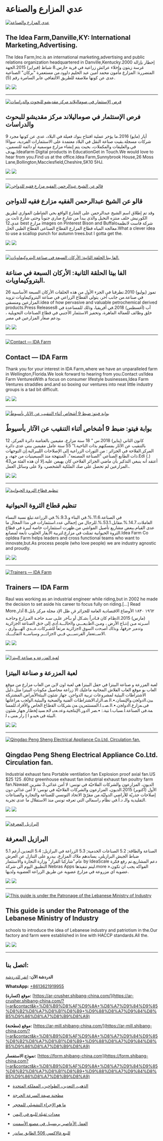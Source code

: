 # عدي المزارع والصناعة

<a href="https://swt.shibang-china.com/?l=ar&img&k=%D8%B9%D8%AF%D9%8A+%D8%A7%D9%84%D9%85%D8%B2%D8%A7%D8%B1%D8%B9+%D9%88%D8%A7%D9%84%D8%B5%D9%86%D8%A7%D8%B9%D8%A9" target="_blank">![عدي المزارع والصناعة](http://static.shibang-china.com/all-800x300/979.jpg)</a>

## The Idea Farm,Danville,KY: International Marketing,Advertising.
The Idea Farm,Inc.is an international marketing,advertising and public relations organization headquartered in Danville,Kentucky.إخطار بإزالة 2000 غرسة زيتون وإخلاء عرائش زراعية في قرية حارس.8 شباط (فبراير) 2015.الجهة المتضررة: المزارع مأمون محمد أمين عبد الحليم داوود.من مستعمرة &quot;بركان&quot; الصناعية عدى عن كونها ملاصقة للطريق الالتفافي عابر السامرة رقم (5).


<a href="https://whatsapp.shibangsoft.com/WhatsApp.php" target="_blank" title="WhatsApp">![](http://static.shibang-china.com/icon/whatsapp.png)</a> <a href="https://swt.shibang-china.com/?l=ar&icon&k=%D8%B9%D8%AF%D9%8A+%D8%A7%D9%84%D9%85%D8%B2%D8%A7%D8%B1%D8%B9+%D9%88%D8%A7%D9%84%D8%B5%D9%86%D8%A7%D8%B9%D8%A9" target="_blank">![](http://static.shibang-china.com/icon/chat-ar.png)</a>

---

<a href="https://swt.shibang-china.com/?l=ar&img&k=%D8%B9%D8%AF%D9%8A+%D8%A7%D9%84%D9%85%D8%B2%D8%A7%D8%B1%D8%B9+%D9%88%D8%A7%D9%84%D8%B5%D9%86%D8%A7%D8%B9%D8%A9" target="_blank">![فرص الإستثمار في صوماليلاند مركز مقديشو للبحوث والدراسات](http://static.shibang-china.com/all-800x300/59.jpg)</a>

## فرص الإستثمار في صوماليلاند مركز مقديشو للبحوث والدراسات
9 أيار (مايو) 2016.ما يؤخر عملية افتتاح بنوك فعيلة في البلاد، عدى عن كونها مجرد شركات مسجلة.بقيت صناعة النقل في البلاد معتمدة على الاستثمارات الفردية، سواءًا في.والعليقات والمكملات، بحيث يتم إنشاء مزارع موسمية أو دائمة للتسمين، بهدف.Ideafarm Digital products in EducationGet in Touch.We would love to hear from you.Find us at the office.Idea Farm,Sunnybrook House,26 Moss Lane,Bollington,Macclesfield,Cheshire,SK10 5HJ.


<a href="https://whatsapp.shibangsoft.com/WhatsApp.php" target="_blank" title="WhatsApp">![](http://static.shibang-china.com/icon/whatsapp.png)</a> <a href="https://swt.shibang-china.com/?l=ar&icon&k=%D8%B9%D8%AF%D9%8A+%D8%A7%D9%84%D9%85%D8%B2%D8%A7%D8%B1%D8%B9+%D9%88%D8%A7%D9%84%D8%B5%D9%86%D8%A7%D8%B9%D8%A9" target="_blank">![](http://static.shibang-china.com/icon/chat-ar.png)</a>

---

<a href="https://swt.shibang-china.com/?l=ar&img&k=%D8%B9%D8%AF%D9%8A+%D8%A7%D9%84%D9%85%D8%B2%D8%A7%D8%B1%D8%B9+%D9%88%D8%A7%D9%84%D8%B5%D9%86%D8%A7%D8%B9%D8%A9" target="_blank">![قالو عن الشيخ عبدالرحمن الفقيه مزارع فقيه للدواجن](http://static.shibang-china.com/all-800x300/1406.jpg)</a>

## قالو عن الشيخ عبدالرحمن الفقيه مزارع فقيه للدواجن
وقد تم إطلاق اسم الشيخ عبدالرحمن على الشارع الواقع بحي الشاطئ الموازي لطريق الكورنيش خلف منتزه النخيل والذي يبدأ من شارع صاري جنوباً وحتى شارع ثابت بن عدي.12 best مزارع images on Pinterest Bison and Buffaloشركة فاست لانظمة معالجة المياه قطاع المزارع القطاع الصناعى القطاع الطبى الحل.What a clever idea to use a scallop punch for autumn trees.but I gotta get the.


<a href="https://whatsapp.shibangsoft.com/WhatsApp.php" target="_blank" title="WhatsApp">![](http://static.shibang-china.com/icon/whatsapp.png)</a> <a href="https://swt.shibang-china.com/?l=ar&icon&k=%D8%B9%D8%AF%D9%8A+%D8%A7%D9%84%D9%85%D8%B2%D8%A7%D8%B1%D8%B9+%D9%88%D8%A7%D9%84%D8%B5%D9%86%D8%A7%D8%B9%D8%A9" target="_blank">![](http://static.shibang-china.com/icon/chat-ar.png)</a>

---

<a href="https://swt.shibang-china.com/?l=ar&img&k=%D8%B9%D8%AF%D9%8A+%D8%A7%D9%84%D9%85%D8%B2%D8%A7%D8%B1%D8%B9+%D9%88%D8%A7%D9%84%D8%B5%D9%86%D8%A7%D8%B9%D8%A9" target="_blank">![الفا بيتا الحلقة الثانية: الأركان السبعة في صناعة البتروكيماويات.](http://static.shibang-china.com/all-800x300/224.jpg)</a>

## الفا بيتا الحلقة الثانية: الأركان السبعة في صناعة البتروكيماويات.
26 تموز (يوليو) 2010.تطرقنا في الجزء الأول من هذه الحلقات الأركان السبعة الأساسية في صناعة.من جانب آخر، يتولى القطاع الزراعي في صناعة البتروكيماويات تزويد المزارعين ومنسقي.idea of how pervasive and valuable petrochemical derived products.Press Releases8 آب (أغسطس) 2018.في أفريقيا، وذلك للمساعدة في خلق وظائف للعمالة الماهرة، وتحفيز الاستثمار الأجنبي في قطاع الصناعات التحويلية ، ودعم صغار المزارعين في مصر.


<a href="https://whatsapp.shibangsoft.com/WhatsApp.php" target="_blank" title="WhatsApp">![](http://static.shibang-china.com/icon/whatsapp.png)</a> <a href="https://swt.shibang-china.com/?l=ar&icon&k=%D8%B9%D8%AF%D9%8A+%D8%A7%D9%84%D9%85%D8%B2%D8%A7%D8%B1%D8%B9+%D9%88%D8%A7%D9%84%D8%B5%D9%86%D8%A7%D8%B9%D8%A9" target="_blank">![](http://static.shibang-china.com/icon/chat-ar.png)</a>

---

<a href="https://swt.shibang-china.com/?l=ar&img&k=%D8%B9%D8%AF%D9%8A+%D8%A7%D9%84%D9%85%D8%B2%D8%A7%D8%B1%D8%B9+%D9%88%D8%A7%D9%84%D8%B5%D9%86%D8%A7%D8%B9%D8%A9" target="_blank">![Contact — IDA Farm](http://static.shibang-china.com/all-800x300/1245.jpg)</a>

## Contact — IDA Farm
Thank you for your interest in IDA Farm,where we have an unparalleled farm in Wellington,Florida.We look forward to hearing from you.Contact us!Idea Farm VenturesWith a focus on consumer lifestyle businesses,Idea Farm Ventures straddles and.and so boxing our ventures into neat little industry groups is a tad bit difficult.


<a href="https://whatsapp.shibangsoft.com/WhatsApp.php" target="_blank" title="WhatsApp">![](http://static.shibang-china.com/icon/whatsapp.png)</a> <a href="https://swt.shibang-china.com/?l=ar&icon&k=%D8%B9%D8%AF%D9%8A+%D8%A7%D9%84%D9%85%D8%B2%D8%A7%D8%B1%D8%B9+%D9%88%D8%A7%D9%84%D8%B5%D9%86%D8%A7%D8%B9%D8%A9" target="_blank">![](http://static.shibang-china.com/icon/chat-ar.png)</a>

---

<a href="https://swt.shibang-china.com/?l=ar&img&k=%D8%B9%D8%AF%D9%8A+%D8%A7%D9%84%D9%85%D8%B2%D8%A7%D8%B1%D8%B9+%D9%88%D8%A7%D9%84%D8%B5%D9%86%D8%A7%D8%B9%D8%A9" target="_blank">![بوابة فيتو: ضبط 9 أشخاص أثناء التنقيب عن الآثار بأسيوطً](http://static.shibang-china.com/all-800x300/485.jpg)</a>

## بوابة فيتو: ضبط 9 أشخاص أثناء التنقيب عن الآثار بأسيوطً
12 كانون الثاني (يناير) 2018.س &quot; 18 سنة مزارع، مقيمين بالعتامنة دائرة المركز، بالتنقيب عن الآثار بمسكنهم بذات الناحية.ا&quot; 55 سنة عامل مقيمين ببني عدى دائرة المركز.الفلاحة في الجزائر : من الثورات الزراعية إلى الإصلاحات الليبرالية.إن التوجهات ذات الطابع الصناعي &quot;الصناعة المصنعة&quot;، المنتهجة منذ السبعينيات من جهة، و.Edi (.) 43أعتقد أنه ينبغي التذكير بأن ماضي الجزائر الفلاحي كان يهيمن عليه.إلا أن هذه الفئة من المزارعين لم تحصل على صك الملكية الشخصي، ولا على وسائل العمل،.


<a href="https://whatsapp.shibangsoft.com/WhatsApp.php" target="_blank" title="WhatsApp">![](http://static.shibang-china.com/icon/whatsapp.png)</a> <a href="https://swt.shibang-china.com/?l=ar&icon&k=%D8%B9%D8%AF%D9%8A+%D8%A7%D9%84%D9%85%D8%B2%D8%A7%D8%B1%D8%B9+%D9%88%D8%A7%D9%84%D8%B5%D9%86%D8%A7%D8%B9%D8%A9" target="_blank">![](http://static.shibang-china.com/icon/chat-ar.png)</a>

---

<a href="https://swt.shibang-china.com/?l=ar&img&k=%D8%B9%D8%AF%D9%8A+%D8%A7%D9%84%D9%85%D8%B2%D8%A7%D8%B1%D8%B9+%D9%88%D8%A7%D9%84%D8%B5%D9%86%D8%A7%D8%B9%D8%A9" target="_blank">![تنظيم قطاع الثروة الحيوانية](http://static.shibang-china.com/all-800x300/207.jpg)</a>

## تنظيم قطاع الثروة الحيوانية
ﻓﻲ اﻟﺼﻨﺎﻋﺔ.11.6.%.ﻓﻲ اﻟﺒﻨﺎء و.9.3.%.ﻓﻲ اﻟﺰراﻋﺔ.ﺗﺒﻠﻎ ﻧﺴﺒﺔ اﻟﻨﺴﺎء اﻟﻌﺎﻣﻼت.14.7.%.ﻣﻘﺎﺑﻞ.53.1.%.ﻟﻠﺮﺟﺎل ﻣﻦ إﺟﻤﺎﻟﻲ ﻋﺪد.اﺳﺘﺜﻤﺎرات ﻓﻲ هﺬا اﻟﻤﺠﺎل ﻣﺎ ﻋﺪى اﻟﻘﻴﺎم.ﺑﺒﻌﺾ ﻣﺸﺎرﻳﻊ ﺗﺄﺻﻴﻞ اﻟﻤﻮاﺷﻲ ﻣﻦ.ﻇﻬﺮت اﺳﺘﺜﻤﺎرات ﺧﺎﺻﺔ آﺒﻴﺮة ﻓﻲ ﻗﻄﺎع اﻟﺜﺮوة اﻟﺤﻴﻮاﻧﻴﺔ ﺗﻤﺜﻠﺖ ﻓﻲ ﻣﺰارع.ﻟﺘﺮﺑﻴﺔ اﻷﺑﻘﺎر اﻟﺤﻠﻮب ﺗﺎﺑﻌﺔ ﻟﻤﺼﺎﻧﻊ.Idea Farm Co opIdea Farm helps leaders and cross functional teams who want to innovate,but.As process people (who love people) we are industry agnostic and proudly.


<a href="https://whatsapp.shibangsoft.com/WhatsApp.php" target="_blank" title="WhatsApp">![](http://static.shibang-china.com/icon/whatsapp.png)</a> <a href="https://swt.shibang-china.com/?l=ar&icon&k=%D8%B9%D8%AF%D9%8A+%D8%A7%D9%84%D9%85%D8%B2%D8%A7%D8%B1%D8%B9+%D9%88%D8%A7%D9%84%D8%B5%D9%86%D8%A7%D8%B9%D8%A9" target="_blank">![](http://static.shibang-china.com/icon/chat-ar.png)</a>

---

<a href="https://swt.shibang-china.com/?l=ar&img&k=%D8%B9%D8%AF%D9%8A+%D8%A7%D9%84%D9%85%D8%B2%D8%A7%D8%B1%D8%B9+%D9%88%D8%A7%D9%84%D8%B5%D9%86%D8%A7%D8%B9%D8%A9" target="_blank">![Trainers — IDA Farm](http://static.shibang-china.com/all-800x300/1011.jpg)</a>

## Trainers — IDA Farm
Raul was working as an industrial engineer while riding,but in 2002 he made the decision to set aside his career to focus fully on riding.[…] Read More.١٩٦٢ ١٨٣٠ ﺍﻷﻭﺿﺎﻉ ﺍﻻﻗﺘﺼﺎﺩﻳﺔ ﺍﻟﻌﺎﻣﺔ ﻟﻠﺠﺰﺍﺋﺮ ﰲ ﻇﻞ ﺍﻹﺩ مجلة مركز بابل.8 آذار (مارس) 2015.اﻟﻧظﺎم ﻛﺎن ﻗـﺎدراً ﺑﺷـﻛﻝ أو ﺑـﺂﺧر ﻋﻠـﻰ ﺳـد ﺣﺎﺟـﺔ اﻟﻣـزارع وﺣﺎﺟـﺔ أﺳـرﺗﻪ ﻣـن إﻧﺗـﺎج اﻷرض ، وﻣـن.اﻟطﺑﻳﻌـــﻲ واﻟﺣﺎﻟـــﺔ.أدى إﻟﻰ ﺧﻧق اﻟﺻﻧﺎﻋﺔ اﻟﺟزاﺋرﻳﺔ وﺗدﻣﻳر ﺣرﻓﻬﺎ، وﺑذﻟك أﺻﺑﺣت اﻟﺳوق اﻟﺟزاﺋرﻳﺔ ﻣرﺗﻌﺎً ﻟﻠﺷـرﻛﺎت.ﻋــدي اﻟﻬـــواري ، اﻻﺳــﺗﻌﻣﺎر اﻟﻔرﻧﺳـــﻲ ﻓــﻲ اﻟﺟزاﺋـــر وﺳﻳﺎﺳــﺔ اﻟﺗﻔﻛﻳـــك.


<a href="https://whatsapp.shibangsoft.com/WhatsApp.php" target="_blank" title="WhatsApp">![](http://static.shibang-china.com/icon/whatsapp.png)</a> <a href="https://swt.shibang-china.com/?l=ar&icon&k=%D8%B9%D8%AF%D9%8A+%D8%A7%D9%84%D9%85%D8%B2%D8%A7%D8%B1%D8%B9+%D9%88%D8%A7%D9%84%D8%B5%D9%86%D8%A7%D8%B9%D8%A9" target="_blank">![](http://static.shibang-china.com/icon/chat-ar.png)</a>

---

<a href="https://swt.shibang-china.com/?l=ar&img&k=%D8%B9%D8%AF%D9%8A+%D8%A7%D9%84%D9%85%D8%B2%D8%A7%D8%B1%D8%B9+%D9%88%D8%A7%D9%84%D8%B5%D9%86%D8%A7%D8%B9%D8%A9" target="_blank">![لعبة المزرعة و صناعة البيتزا](http://static.shibang-china.com/all-800x300/75.jpg)</a>

## لعبة المزرعة و صناعة البيتزا
لعبة المزرعة و صناعة البيتزا في حفل البيتزا هي لعبة اون لاين من العاب مزارع من موقع العاب بو موقع العاب الفلاش المجانية ماعليك الا زراعة محاصيل مكونات البيتزا مثل.دليل الاشتراطات البيئية لمشروعات تربية الدواجن. جهاز شئون البيئةﺍﻷﻤﺭﺍﺽ.ﺍﻟﻤﺸﺘﺭﻜﺔ ﺒﻴﻥ.ﺍﻟﺩﻭﺍﺠﻥ.ﻭﺍﻹﻨﺴﺎﻥ.•.ﺍﻟ ﺼ.ﺍﻟﺭﺍﺒ.ﺍﻻﺸﺘﺭﺍﻁﺎﺕ ﺍﻟﻔﻨﻴﺔ ﻭﺍﻟﺼﺤﻴﺔ ﻭﺍﻟﺒﻴﺌﻴﺔ.ﺍﻟﻭﺍﺠﺏ ﻤﺭﺍﻋﺎﺘﻬﺎ ﻓﻰ.ﻤﺯﺍﺭﻉ.ﺍﻟﺩﻭﺍﺠﻥ.•.ﺍﻟ ﺼ.ﺒ ﺎ.ﺍﻟﻤﺴﺘﺜﻤﺭﻴﻥ ﻤﻥ ﺸﺭﻜﺎﺕ ﺍﻟﻘﻁﺎﻉ ﺍﻟﺨﺎﺹ ﻭﺍﻷﻓﺭﺍﺩ.ﻟﻠﻤﺴﺎ ﻤﺔ.ﻓﻰ ﺍﻟﺼﻨﺎﻋﺔ.ﻟ ﺴﺒﺎﺏ.ﺍ ﺘﻴﺔ.: •.ﺼﺭ ﺍﻟﺩﻭﺭ.ﺍﻹﻨﺘﺎﺠﻴﺔ.ﻭﻋﺩ.ﻌﺩﻴ ﻻﺤ ﺴﻴﺘ ﺇﺨﻁﺎﺭ ﺠﻬﺎﺯ ﺸﺌﻭﻥ ﺍﻟﺒﻴﺌﺔ ﻓﻰ ﺤﻴﻨ.ﻭ ﺍ ﺇ ﺭﺍﺭ ﻤﻨﻰ ﺒ ﻟ.


<a href="https://whatsapp.shibangsoft.com/WhatsApp.php" target="_blank" title="WhatsApp">![](http://static.shibang-china.com/icon/whatsapp.png)</a> <a href="https://swt.shibang-china.com/?l=ar&icon&k=%D8%B9%D8%AF%D9%8A+%D8%A7%D9%84%D9%85%D8%B2%D8%A7%D8%B1%D8%B9+%D9%88%D8%A7%D9%84%D8%B5%D9%86%D8%A7%D8%B9%D8%A9" target="_blank">![](http://static.shibang-china.com/icon/chat-ar.png)</a>

---

<a href="https://swt.shibang-china.com/?l=ar&img&k=%D8%B9%D8%AF%D9%8A+%D8%A7%D9%84%D9%85%D8%B2%D8%A7%D8%B1%D8%B9+%D9%88%D8%A7%D9%84%D8%B5%D9%86%D8%A7%D8%B9%D8%A9" target="_blank">![Qingdao Peng Sheng Electrical Appliance Co.Ltd. Circulation fan.](http://static.shibang-china.com/all-800x300/323.jpg)</a>

## Qingdao Peng Sheng Electrical Appliance Co.Ltd. Circulation fan.
Industrial exhaust fans Portable ventilation fan Explosion proof axial fan.US $25 125 .60hz greenhouse exhaust fan industrial exhaust fan poultry farm fan.Nawaat الديون، المزارعون والشركات الفلاحيّة في تونس: لا أمن غذائي.3 تشرين الأول (أكتوبر) 2015.الديون، المزارعون والشركات الفلاحيّة في تونس: لا أمن غذائي دون إصلاحات جذريّة للأراضي الدوليّة.من مقرّيْ الاتحاد التونسي للصناعة والتجارة والصناعات التقليدية والـ د.أ.في نظام راسمالي التي تعرفه تونس منذ الاستقلال ما عدى تجربة.


<a href="https://whatsapp.shibangsoft.com/WhatsApp.php" target="_blank" title="WhatsApp">![](http://static.shibang-china.com/icon/whatsapp.png)</a> <a href="https://swt.shibang-china.com/?l=ar&icon&k=%D8%B9%D8%AF%D9%8A+%D8%A7%D9%84%D9%85%D8%B2%D8%A7%D8%B1%D8%B9+%D9%88%D8%A7%D9%84%D8%B5%D9%86%D8%A7%D8%B9%D8%A9" target="_blank">![](http://static.shibang-china.com/icon/chat-ar.png)</a>

---

<a href="https://swt.shibang-china.com/?l=ar&img&k=%D8%B9%D8%AF%D9%8A+%D8%A7%D9%84%D9%85%D8%B2%D8%A7%D8%B1%D8%B9+%D9%88%D8%A7%D9%84%D8%B5%D9%86%D8%A7%D8%B9%D8%A9" target="_blank">![البرازيل المعرفة](http://static.shibang-china.com/all-800x300/1230.jpg)</a>

## البرازيل المعرفة
5.1 الصناعة والطاقة; 5.2 الصناعات الخدمية; 5.3 الزراعة في البرازيل; 5.4 التعدين.أرغم ضباط الجيش البرازيلي، يساندهم ملاك المزارع، بيدرو على التنازل عن العرش عام.&quot;شاركنا القرار&quot; وزارة التجارة والاستثمار by IdeaScale دعم المشاريع.تم رفع فكرة التطبيق اليوم الى شركة Nebras Apps ليتم تنفيذها.more ».الفواكه يجب ان تكون عضوية اي مزروعة في مزارع عضوية عن طريق الزراعة العضوية ولديها.


<a href="https://whatsapp.shibangsoft.com/WhatsApp.php" target="_blank" title="WhatsApp">![](http://static.shibang-china.com/icon/whatsapp.png)</a> <a href="https://swt.shibang-china.com/?l=ar&icon&k=%D8%B9%D8%AF%D9%8A+%D8%A7%D9%84%D9%85%D8%B2%D8%A7%D8%B1%D8%B9+%D9%88%D8%A7%D9%84%D8%B5%D9%86%D8%A7%D8%B9%D8%A9" target="_blank">![](http://static.shibang-china.com/icon/chat-ar.png)</a>

---

<a href="https://swt.shibang-china.com/?l=ar&img&k=%D8%B9%D8%AF%D9%8A+%D8%A7%D9%84%D9%85%D8%B2%D8%A7%D8%B1%D8%B9+%D9%88%D8%A7%D9%84%D8%B5%D9%86%D8%A7%D8%B9%D8%A9" target="_blank">![This guide is under the Patronage of the Lebanese Ministry of Industry](http://static.shibang-china.com/all-800x300/1247.jpg)</a>

## This guide is under the Patronage of the Lebanese Ministry of Industry
schools to introduce the idea of Lebanese industry and patriotism in the.Our factory and farm were established in line with HACCP standards.All the.

<a href="https://whatsapp.shibangsoft.com/WhatsApp.php" target="_blank" title="WhatsApp">![](http://static.shibang-china.com/icon/whatsapp.png)</a> <a href="https://swt.shibang-china.com/?l=ar&icon&k=%D8%B9%D8%AF%D9%8A+%D8%A7%D9%84%D9%85%D8%B2%D8%A7%D8%B1%D8%B9+%D9%88%D8%A7%D9%84%D8%B5%D9%86%D8%A7%D8%B9%D8%A9" target="_blank">![](http://static.shibang-china.com/icon/chat-ar.png)</a>

---
## اتصل بنا:

**الدردشة الآن:** [انقر للدردشة](https://swt.shibang-china.com?l=ar&contact&k=%D8%B9%D8%AF%D9%8A+%D8%A7%D9%84%D9%85%D8%B2%D8%A7%D8%B1%D8%B9+%D9%88%D8%A7%D9%84%D8%B5%D9%86%D8%A7%D8%B9%D8%A9)

**WhatsApp:**  [+8613621919955](https://whatsapp.shibangsoft.com/WhatsApp.php)

**موقع (كسارة):** [https://ar-crusher.shibang-china.com/](https://ar-crusher.shibang-china.com/?l=ar&contact&k=%D8%B9%D8%AF%D9%8A+%D8%A7%D9%84%D9%85%D8%B2%D8%A7%D8%B1%D8%B9+%D9%88%D8%A7%D9%84%D8%B5%D9%86%D8%A7%D8%B9%D8%A9)

**موقع (مطحنة):** [https://ar-mill.shibang-china.com/](https://ar-mill.shibang-china.com/?l=ar&contact&k=%D8%B9%D8%AF%D9%8A+%D8%A7%D9%84%D9%85%D8%B2%D8%A7%D8%B1%D8%B9+%D9%88%D8%A7%D9%84%D8%B5%D9%86%D8%A7%D8%B9%D8%A9)

**نموذج الاستفسار:** [https://form.shibang-china.com](https://form.shibang-china.com?l=ar&contact&k=%D8%B9%D8%AF%D9%8A+%D8%A7%D9%84%D9%85%D8%B2%D8%A7%D8%B1%D8%B9+%D9%88%D8%A7%D9%84%D8%B5%D9%86%D8%A7%D8%B9%D8%A9)

* [الذهب، التعدين، الطواحين، المملكة المتحدة](../33/%D8%A7%D9%84%D8%B0%D9%87%D8%A8%D8%8C%20%D8%A7%D9%84%D8%AA%D8%B9%D8%AF%D9%8A%D9%86%D8%8C%20%D8%A7%D9%84%D8%B7%D9%88%D8%A7%D8%AD%D9%8A%D9%86%D8%8C%20%D8%A7%D9%84%D9%85%D9%85%D9%84%D9%83%D8%A9%20%D8%A7%D9%84%D9%85%D8%AA%D8%AD%D8%AF%D8%A9.md)

* [مطحنة صيغة السرعة الحرجة](../32/%D9%85%D8%B7%D8%AD%D9%86%D8%A9%20%D8%B5%D9%8A%D8%BA%D8%A9%20%D8%A7%D9%84%D8%B3%D8%B1%D8%B9%D8%A9%20%D8%A7%D9%84%D8%AD%D8%B1%D8%AC%D8%A9.md)

* [ما هو الإجراء التشغيلي للمحجر](../32/%D9%85%D8%A7%20%D9%87%D9%88%20%D8%A7%D9%84%D8%A5%D8%AC%D8%B1%D8%A7%D8%A1%20%D8%A7%D9%84%D8%AA%D8%B4%D8%BA%D9%8A%D9%84%D9%8A%20%D9%84%D9%84%D9%85%D8%AD%D8%AC%D8%B1.md)

* [معدات ثقيلة للبيع في اليمن](../32/%D9%85%D8%B9%D8%AF%D8%A7%D8%AA%20%D8%AB%D9%82%D9%8A%D9%84%D8%A9%20%D9%84%D9%84%D8%A8%D9%8A%D8%B9%20%D9%81%D9%8A%20%D8%A7%D9%84%D9%8A%D9%85%D9%86.md)

* [العمل الأعاصير بريسيبل في مصنع الأسمنت](../34/%D8%A7%D9%84%D8%B9%D9%85%D9%84%20%D8%A7%D9%84%D8%A3%D8%B9%D8%A7%D8%B5%D9%8A%D8%B1%20%D8%A8%D8%B1%D9%8A%D8%B3%D9%8A%D8%A8%D9%84%20%D9%81%D9%8A%20%D9%85%D8%B5%D9%86%D8%B9%20%D8%A7%D9%84%D8%A3%D8%B3%D9%85%D9%86%D8%AA.md)

* [للبيع غالاكسي 506 الطابق ساندر](../33/%D9%84%D9%84%D8%A8%D9%8A%D8%B9%20%D8%BA%D8%A7%D9%84%D8%A7%D9%83%D8%B3%D9%8A%20506%20%D8%A7%D9%84%D8%B7%D8%A7%D8%A8%D9%82%20%D8%B3%D8%A7%D9%86%D8%AF%D8%B1.md)